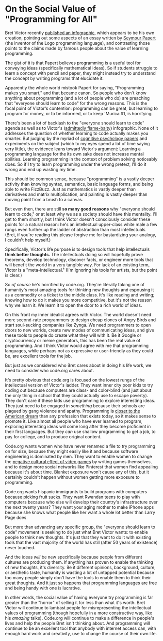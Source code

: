 # On the Social Value of "Programming for All"

Bret Victor recently [published an infographic][1], which appears to be his own
creation, pointing out some aspects of an essay written by [Seymour Papert][2]
(the inventor of the Logo programming language), and contrasting those points
to the claims made by famous people about the value of learning programming.

The gist of it is that Papert believes programming is a useful tool for
conveying ideas (specifically mathematical ideas). So if students struggle to
learn a concept with pencil and paper, they might instead try to understand the
concept by writing programs that elucidate it.

Apparently the whole world mistook Papert for saying, "Programming makes you
smart," and that became canon. So people who don't know anything about
programming (and a lot of people who do) are preaching that "everyone should
learn to code" for the wrong reasons. This is the focal point of Victor's
contention: programming can be great, but learning to program for money, or to
be informed, or to keep 'Murica #1, is horrifying.

There's been a lot of backlash to the "everyone should learn to code" agenda as
well as to Victor's ([admittedly flame-baity][3]) infographic. None of it
addresses the question of whether learning to code actually makes you smarter.
But judging by the myriad of [cognitive psychology papers][4] and experiments
on the subject (which to my eyes spend a lot of time saying very little), the
evidence leans toward Victor's argument: Learning a programming language for
the its own sake does not increase mental abilities. Learning programming in
the context of problem solving noticeably does. So if I try to learn
programming under the wrong pretext, I'll do it wrong and end up wasting my
time.

This should be common sense, because "programming" is a vastly deeper activity
than knowing syntax, semantics, basic language forms, and being able to write
FizzBuzz. Just as mathematics is vastly deeper than derivatives and matrix
multiplication, and painting is vastly deeper than moving paint from a brush to
a canvas.

But even then, there are still **so many good reasons** why "everyone should
learn to code," or at least why we as a society should have this mentality.
I'll get to them shortly, but I think Victor doesn't consciously consider these
points for a natural reason: he's an intellectual upper-class white male a few
rungs even further up the ladder of abstraction than most intellectuals. (Bret,
if you're reading this please forgive me for bastardizing your analogy, I
couldn't help myself.)

Specifically, Victor's life purpose is to design tools that help intellectuals
**think better thoughts.** The intellectuals doing so will hopefully prove
theorems, develop technology, discover facts, or engineer more tools that will
benefit the world in a very tangible way. For lack of an existing term, Victor
is a "meta-intellectual." (I'm ignoring his tools for artists, but the point is
clear.)

So *of course* he's horrified by code.org. They're literally taking one of
humanity's most amazing tools for thinking new thoughts and espousing it as a
commodity or a ticket to the middle class. It's like reading and writing;
knowing how to do it makes you more competitive, but it's not the reason why we
learn it. We learn it to open the door to a rich world of ideas. 

On this front my inner idealist agrees with Victor. The world doesn't need more
second-rate programmers to design cheap clones of Angry Birds and start
soul-sucking companies like Zynga. We need programmers to open doors to new
worlds, create new modes of communicating ideas, and give these tools to people
do create what they will with it. Be it Google or cryptocurrency or meme
generators, this has been the real value of programming. And I think Victor
would agree with me that programming languages, while perhaps not as
expressive or user-friendly as they could be, are excellent tools for the
job.

But just as we considered who Bret cares about in doing his life work, we need
to consider who code.org cares about.

It's pretty obvious that code.org is focused on the lowest rungs of the
intellectual version of Victor's ladder. They want inner city poor kids to try
coding out because computers are class- and color-blind (and just about the
only thing in school that they could actually use to escape poverty). They
don't care if these kids use programming to explore interesting ideas. They
just need to be engaged in *something* because their schools are plagued by
gang violence and apathy. Programming is [closer to the American dream][5] than
any profession that exists today, so it makes sense to promote it. Like almost
all people who have ever learned to program, exploring interesting ideas will
come long after they become proficient in their first languages. But they *can*
use shallow programming to get a job, to pay for college, and to produce
original content.

Code.org wants women who have never renamed a file to try programming on for
size, because they might easily like it and because software engineering is
dominated by men. They want to enable women to change the [negative cultural
effect of video games][6] by writing games themselves, and to design more
social networks like Pinterest that women find appealing because it's about
time. Blanket exposure won't cause any of this, but it certainly couldn't
happen without women getting more exposure to programming.

Code.org wants hispanic immigrants to build programs with computers because
picking fruit sucks. They want Rwandan teens to play with computers because who
else will develop their country's infrastructure over the next twenty years?
They want your aging mother to make iPhone apps because she knows what
people like her want a whole lot better than Larry Page does.

But more than advancing any specific group, the "everyone should learn to code"
movement is seeking to do just what Bret Victor wants: to enable people to
think new thoughts. It's just that they want to do it with existing tools that
the vast majority of the world has still (after 50 years of existence) never
touched.

And the ideas *will* be new specifically because people from different cultures
are producing them. If anything has proven to enable the thinking of new
thoughts, it's diversity. Be it different opinions, background, culture, or
aesthetic taste, humanity is wasting a lot of untapped potential because too
many people simply don't have the tools to enable them to think their great
thoughts. And it just so happens that programming languages are free and being
handy with one is lucrative. 

In other words, the social value of having everyone try programming is far
greater than the "horror" of selling it for less than what it's worth. Bret
Victor will continue to lambast people for misrepresenting the intellectual
values of programming (though hopefully in a more constructive way, like his
*amazing* talks). Code.org will continue to make a difference in people's lives
and help the people Bret isn't thinking about. And programming will continue to
be an excellent tool that anybody with internet access can, with enough hard
work and creativity, use to change the course of their own life. 

[1]: http://worrydream.com/MeanwhileAtCodeOrg/ 
[2]: http://en.wikipedia.org/wiki/Seymour_Papert 
[3]: https://news.ycombinator.com/item?id=7045202 
[4]: http://learngen.org/~aust/EdTecheBooks/AECT_HANDBOOK96/24/24-05.html 
[5]: http://j2kun.svbtle.com/not-everybody-needs-to-learn-to-code-but-everybody-can-learn-to-code
[6]: http://en.wikipedia.org/wiki/Gender_representation_in_video_games#Portrayal_of_women
